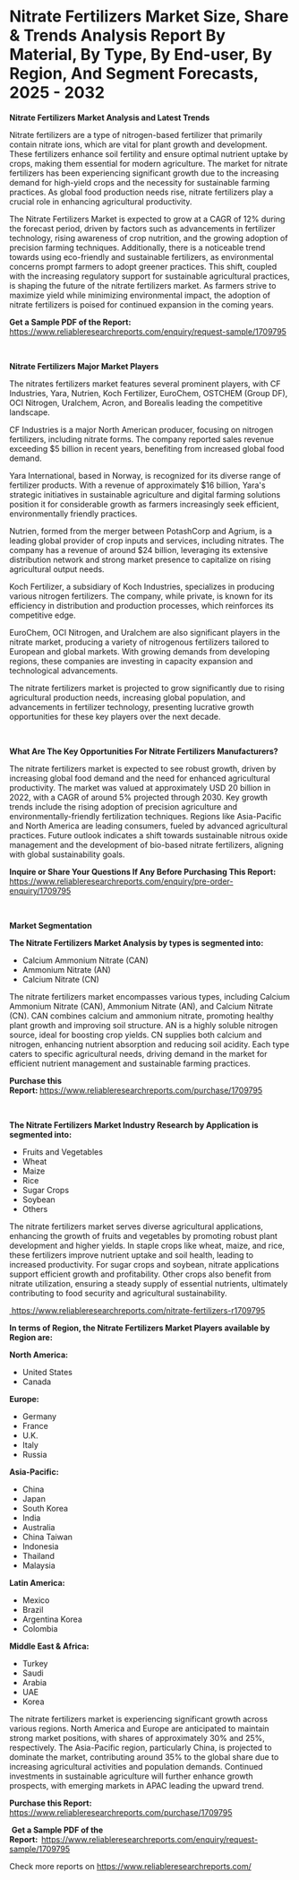 <p><h1>Nitrate Fertilizers Market Size, Share & Trends Analysis Report By Material, By Type, By End-user, By Region, And Segment Forecasts, 2025 - 2032</h1></p><p><strong>Nitrate Fertilizers Market Analysis and Latest Trends</strong></p>
<p><p>Nitrate fertilizers are a type of nitrogen-based fertilizer that primarily contain nitrate ions, which are vital for plant growth and development. These fertilizers enhance soil fertility and ensure optimal nutrient uptake by crops, making them essential for modern agriculture. The market for nitrate fertilizers has been experiencing significant growth due to the increasing demand for high-yield crops and the necessity for sustainable farming practices. As global food production needs rise, nitrate fertilizers play a crucial role in enhancing agricultural productivity.</p><p>The Nitrate Fertilizers Market is expected to grow at a CAGR of 12% during the forecast period, driven by factors such as advancements in fertilizer technology, rising awareness of crop nutrition, and the growing adoption of precision farming techniques. Additionally, there is a noticeable trend towards using eco-friendly and sustainable fertilizers, as environmental concerns prompt farmers to adopt greener practices. This shift, coupled with the increasing regulatory support for sustainable agricultural practices, is shaping the future of the nitrate fertilizers market. As farmers strive to maximize yield while minimizing environmental impact, the adoption of nitrate fertilizers is poised for continued expansion in the coming years.</p></p>
<p><strong>Get a Sample PDF of the Report:&nbsp;</strong> <a href="https://www.reliableresearchreports.com/enquiry/request-sample/1709795?utm_campaign=3567&utm_medium=2&utm_source=Github&utm_content=ia&utm_term=02042025&utm_id=nitrate-fertilizers">https://www.reliableresearchreports.com/enquiry/request-sample/1709795</a></p>
<p>&nbsp;</p>
<p><strong>Nitrate Fertilizers Major Market Players</strong></p>
<p><p>The nitrates fertilizers market features several prominent players, with CF Industries, Yara, Nutrien, Koch Fertilizer, EuroChem, OSTCHEM (Group DF), OCI Nitrogen, Uralchem, Acron, and Borealis leading the competitive landscape. </p><p>CF Industries is a major North American producer, focusing on nitrogen fertilizers, including nitrate forms. The company reported sales revenue exceeding $5 billion in recent years, benefiting from increased global food demand. </p><p>Yara International, based in Norway, is recognized for its diverse range of fertilizer products. With a revenue of approximately $16 billion, Yara's strategic initiatives in sustainable agriculture and digital farming solutions position it for considerable growth as farmers increasingly seek efficient, environmentally friendly practices.</p><p>Nutrien, formed from the merger between PotashCorp and Agrium, is a leading global provider of crop inputs and services, including nitrates. The company has a revenue of around $24 billion, leveraging its extensive distribution network and strong market presence to capitalize on rising agricultural output needs.</p><p>Koch Fertilizer, a subsidiary of Koch Industries, specializes in producing various nitrogen fertilizers. The company, while private, is known for its efficiency in distribution and production processes, which reinforces its competitive edge.</p><p>EuroChem, OCI Nitrogen, and Uralchem are also significant players in the nitrate market, producing a variety of nitrogenous fertilizers tailored to European and global markets. With growing demands from developing regions, these companies are investing in capacity expansion and technological advancements.</p><p>The nitrate fertilizers market is projected to grow significantly due to rising agricultural production needs, increasing global population, and advancements in fertilizer technology, presenting lucrative growth opportunities for these key players over the next decade.</p></p>
<p>&nbsp;</p>
<p><strong>What Are The Key Opportunities For Nitrate Fertilizers Manufacturers?</strong></p>
<p><p>The nitrate fertilizers market is expected to see robust growth, driven by increasing global food demand and the need for enhanced agricultural productivity. The market was valued at approximately USD 20 billion in 2022, with a CAGR of around 5% projected through 2030. Key growth trends include the rising adoption of precision agriculture and environmentally-friendly fertilization techniques. Regions like Asia-Pacific and North America are leading consumers, fueled by advanced agricultural practices. Future outlook indicates a shift towards sustainable nitrous oxide management and the development of bio-based nitrate fertilizers, aligning with global sustainability goals.</p></p>
<p><strong>Inquire or Share Your Questions If Any Before Purchasing This Report:</strong> <a href="https://www.reliableresearchreports.com/enquiry/pre-order-enquiry/1709795?utm_campaign=3567&utm_medium=2&utm_source=Github&utm_content=ia&utm_term=02042025&utm_id=nitrate-fertilizers">https://www.reliableresearchreports.com/enquiry/pre-order-enquiry/1709795</a></p>
<p>&nbsp;</p>
<p><strong>Market Segmentation</strong></p>
<p><strong>The Nitrate Fertilizers Market Analysis by types is segmented into:</strong></p>
<p><ul><li>Calcium Ammonium Nitrate (CAN)</li><li>Ammonium Nitrate (AN)</li><li>Calcium Nitrate (CN)</li></ul></p>
<p><p>The nitrate fertilizers market encompasses various types, including Calcium Ammonium Nitrate (CAN), Ammonium Nitrate (AN), and Calcium Nitrate (CN). CAN combines calcium and ammonium nitrate, promoting healthy plant growth and improving soil structure. AN is a highly soluble nitrogen source, ideal for boosting crop yields. CN supplies both calcium and nitrogen, enhancing nutrient absorption and reducing soil acidity. Each type caters to specific agricultural needs, driving demand in the market for efficient nutrient management and sustainable farming practices.</p></p>
<p><strong>Purchase this Report:&nbsp;</strong><a href="https://www.reliableresearchreports.com/purchase/1709795?utm_campaign=3567&utm_medium=2&utm_source=Github&utm_content=ia&utm_term=02042025&utm_id=nitrate-fertilizers">https://www.reliableresearchreports.com/purchase/1709795</a></p>
<p>&nbsp;</p>
<p><strong>The Nitrate Fertilizers Market Industry Research by Application is segmented into:</strong></p>
<p><ul><li>Fruits and Vegetables</li><li>Wheat</li><li>Maize</li><li>Rice</li><li>Sugar Crops</li><li>Soybean</li><li>Others</li></ul></p>
<p><p>The nitrate fertilizers market serves diverse agricultural applications, enhancing the growth of fruits and vegetables by promoting robust plant development and higher yields. In staple crops like wheat, maize, and rice, these fertilizers improve nutrient uptake and soil health, leading to increased productivity. For sugar crops and soybean, nitrate applications support efficient growth and profitability. Other crops also benefit from nitrate utilization, ensuring a steady supply of essential nutrients, ultimately contributing to food security and agricultural sustainability.</p></p>
<p><a href="https://www.reliableresearchreports.com/nitrate-fertilizers-r1709795?utm_campaign=3567&utm_medium=2&utm_source=Github&utm_content=ia&utm_term=02042025&utm_id=nitrate-fertilizers">&nbsp;https://www.reliableresearchreports.com/nitrate-fertilizers-r1709795</a></p>
<p><strong>In terms of Region, the Nitrate Fertilizers Market Players available by Region are:</strong></p>
<p>
    <p> <strong> North America: </strong>
        <ul>
            <li>United States</li>
            <li>Canada</li>
        </ul>
        </p> 
    <p> <strong> Europe: </strong>
        <ul>
            <li>Germany</li>
            <li>France</li>
            <li>U.K.</li>
            <li>Italy</li>
            <li>Russia</li>
        </ul>
        </p> 
    <p> <strong> Asia-Pacific: </strong>
        <ul>
            <li>China</li>
            <li>Japan</li>
            <li>South Korea</li>
            <li>India</li>
            <li>Australia</li>
            <li>China Taiwan</li>
            <li>Indonesia</li>
            <li>Thailand</li>
            <li>Malaysia</li>
        </ul>
        </p> 
    <p> <strong> Latin America: </strong>
        <ul>
            <li>Mexico</li>
            <li>Brazil</li>
            <li>Argentina Korea</li>
            <li>Colombia</li>
        </ul>
        </p> 
    <p> <strong> Middle East & Africa: </strong>
        <ul>
            <li>Turkey</li>
            <li>Saudi</li>
            <li>Arabia</li>
            <li>UAE</li>
            <li>Korea</li>
        </ul>
    </p>
    </p>
<p><p>The nitrate fertilizers market is experiencing significant growth across various regions. North America and Europe are anticipated to maintain strong market positions, with shares of approximately 30% and 25%, respectively. The Asia-Pacific region, particularly China, is projected to dominate the market, contributing around 35% to the global share due to increasing agricultural activities and population demands. Continued investments in sustainable agriculture will further enhance growth prospects, with emerging markets in APAC leading the upward trend.</p></p>
<p><strong>Purchase this Report: </strong><a href="https://www.reliableresearchreports.com/purchase/1709795?utm_campaign=3567&utm_medium=2&utm_source=Github&utm_content=ia&utm_term=02042025&utm_id=nitrate-fertilizers">https://www.reliableresearchreports.com/purchase/1709795</a></p>
<p>&nbsp;<strong>Get a Sample PDF of the Report:&nbsp;&nbsp;</strong><a href="https://www.reliableresearchreports.com/enquiry/request-sample/1709795?utm_campaign=3567&utm_medium=2&utm_source=Github&utm_content=ia&utm_term=02042025&utm_id=nitrate-fertilizers">https://www.reliableresearchreports.com/enquiry/request-sample/1709795</a></p>
<p><strong></strong></p>
<p>Check more reports on <a href="https://www.reliableresearchreports.com/?utm_campaign=3567&utm_medium=2&utm_source=Github&utm_content=ia&utm_term=02042025&utm_id=nitrate-fertilizers">https://www.reliableresearchreports.com/</a></p>